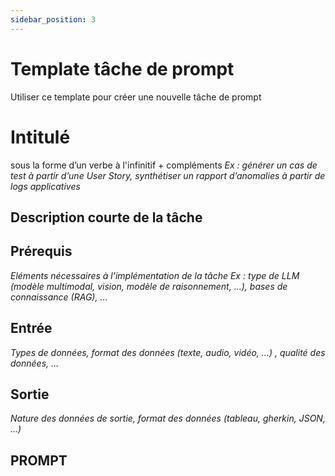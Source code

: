 ```yaml
---
sidebar_position: 3
---
```


# Template tâche de prompt
Utiliser ce template pour créer une nouvelle tâche de prompt

# Intitulé 
sous la forme d’un verbe à l'infinitif + compléments​
*Ex : générer un cas de test à partir d’une User Story, synthétiser un rapport d’anomalies à partir de logs applicatives​*

## Description courte de la tâche​

## Prérequis
*Eléments nécessaires à l’implémentation de la tâche
Ex : type de LLM (modèle multimodal, vision, modèle de raisonnement, …), bases de connaissance (RAG), …*

## Entrée
*Types de données, format des données (texte, audio, vidéo, …) , qualité des données, ​…*

## Sortie
*Nature des données de sortie, format des données (tableau, gherkin, JSON, …)​*

## PROMPT


